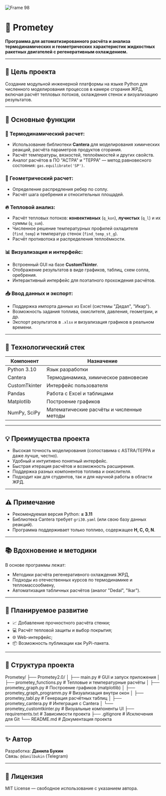 ![Frame 98](https://github.com/user-attachments/assets/eb4618b6-43c0-4ea9-acdf-8ddd1666d92d)
# 🚀 Prometey

**Программа для автоматизированного расчёта и анализа термодинамических и геометрических характеристик жидкостных ракетных двигателей с регенеративным охлаждением.**

---

## 🎯 Цель проекта

Создание модульной инженерной платформы на языке Python для численного моделирования процессов в камере сгорания ЖРД, включая расчёт тепловых потоков, охлаждения стенок и визуализацию результатов.

---

## 🔧 Основные функции

### 🔬 Термодинамический расчет:
- Использование библиотеки **Cantera** для моделирования химических реакций, расчёта параметров продуктов сгорания.
- Расчёт температуры, вязкостей, теплоёмкостей и других свойств.
- Аналог расчётов в ПО "АСТРА" и "ТЕРРА" — метод равновесного состояния: `gas.equilibrate('SP')`.

### 📐 Геометрический расчет:
- Определение распредления ребер по соплу.
- Расчёт шага оребрения и относительных площадей.

### 🔥 Тепловой анализ:
- Расчёт тепловых потоков: **конвективных** (`q_kon`), **лучистых** (`q_l`) и их суммы (`q_sum`).
- Численное решение температурных профилей охладителя (`find_temp`) и температур стенок (`find_temp_st_g`).
- Расчёт противотока и распределения теплоёмкости.

### 📊 Визуализация и интерфейс:
- Встроенный GUI на базе **CustomTkinter**.
- Отображение результатов в виде графиков, таблиц, схем сопла, оребрения.
- Интерактивный интерфейс для поэтапного прохождения расчётов.

### 📥 Ввод данных и экспорт:
- Поддержка импорта данных из Excel (системы "Дедал", "Икар").
- Возможность задания топлива, окислителя, давления, геометрии, и др.
- Экспорт результатов в `.xlsx` и визуализация графиков в реальном времени.

---

## 🧰 Технологический стек

| Компонент | Назначение |
|----------|------------|
| Python 3.10 | Язык разработки |
| Cantera | Термодинамика, химическое равновесие |
| CustomTkinter | Интерфейс пользователя |
| Pandas | Работа с Excel и таблицами |
| Matplotlib | Построение графиков |
| NumPy, SciPy | Математические расчёты и численные методы |

---

## 💡 Преимущества проекта

- Высокая точность моделирования (сопоставима с ASTRA/ТЕРРА и даже лучше, честно).
- Удобный и интуитивно понятный интерфейс.
- Быстрая итерация расчётов и возможность расширения.
- Поддержка разных компонентов топлива и окислителя.
- Подходит как для студентов, так и для научной работы в области ЖРД.

---

## ⚠️ Примечание

- Рекомендуемая версия Python: **≤ 3.11**
- Библиотека Cantera требует `gri30.yaml` (или свою базу данных реакций).
- Программа поддерживает только топливо, содержащее **H, C, O, N**.

---

## 📚 Вдохновение и методики

В основе программы лежат:
- Методики расчёта регенеративного охлаждения ЖРД,
- Подходы из отечественных курсов по термодинамике и тепломассообмену,
- Автоматизация табличных расчётов (аналог "Dedal", "Ikar").

---

## 🔄 Планируемое развитие

- 📈 Добавление прочностного расчёта стенки;
- 💻 Расчёт тепловой защиты и выбор покрытия;
- 🌐 Web-интерфейс;
- 📦 Возможность публикации как PyPi-пакета.

---

## 📁 Структура проекта
Prometey/ ├── Prometey2.0/ │ ├── main.py # GUI и запуск приложения │ ├── prometey_functions.py # Тепловые и температурные расчёты │ ├── prometey_graph.py # Построение графиков (matplotlib) │ ├── prometey_graph_programm.py # Визуализация внутри окон │ ├── prometey_tabl.py # Генерация расчётных таблиц │ ├── prometey_cantera.py # Интеграция с Cantera │ └── prometey_customtkinter.py # Визуальные компоненты UI ├── requirements.txt # Зависимости проекта ├── .gitignore # Исключения для Git └── README.md # Документация проекта

---

## ✨ Автор

Разработка: **Данила Букин**  
Связь: `@danilbukin` (Telegram)

---

## 📜 Лицензия

MIT License — свободное использование с указанием автора.
